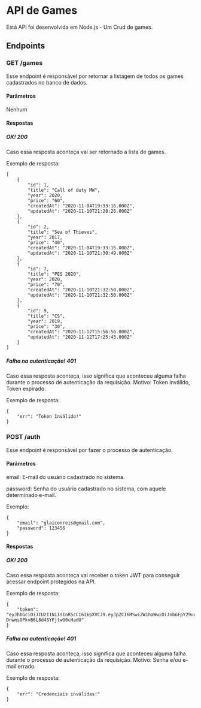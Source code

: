 # API de Games
Está API foi desenvolvida em Node.js - Um Crud de games.
## Endpoints
### GET /games
Esse endpoint é responsável por retornar a listagem de todos os games cadastrados no banco de dados.
#### Parâmetros
Nenhum
#### Respostas
##### OK! 200
Caso essa resposta aconteça vai ser retornado a lista de games.

Exemplo de resposta:

```
[
    {
        "id": 1,
        "title": "Call of duty MW",
        "year": 2020,
        "price": "60",
        "createdAt": "2020-11-04T19:33:16.000Z",
        "updatedAt": "2020-11-10T21:28:26.000Z"
    },
    {
        "id": 2,
        "title": "Sea of Thieves",
        "year": 2017,
        "price": "40",
        "createdAt": "2020-11-04T19:33:16.000Z",
        "updatedAt": "2020-11-10T21:30:49.000Z"
    },
    {
        "id": 7,
        "title": "PES 2020",
        "year": 2020,
        "price": "70",
        "createdAt": "2020-11-10T21:32:50.000Z",
        "updatedAt": "2020-11-10T21:32:50.000Z"
    },
    {
        "id": 9,
        "title": "CS",
        "year": 2019,
        "price": "30",
        "createdAt": "2020-11-12T15:56:56.000Z",
        "updatedAt": "2020-11-12T17:25:43.000Z"
    }
]
```
##### Falha na autenticação! 401
Caso essa resposta aconteça, isso significa que aconteceu alguma falha durante o processo de autenticação da requisição. Motivo: Token inválido, Token expirado.

Exemplo de resposta:

```
{
    "err": "Token Inválido!"
}
```

### POST /auth
Esse endpoint é responsável por fazer o processo de autenticação.
#### Parâmetros
email: E-mail do usuário cadastrado no sistema.

password: Senha do usuário cadastrado no sistema, com aquele determinado e-mail.

Exemplo:
```
{
    "email": "glaiconreis@gmail.com",
    "password": 123456
}
```
#### Respostas
##### OK! 200
Caso essa resposta aconteça vai receber o token JWT para conseguir acessar endpoint protegidos na API. 

Exemplo de resposta:

```
{
    "token": "eyJhbGciOiJIUzI1NiIsInR5cCI6IkpXVCJ9.eyJpZCI6MSwiZW1haWwiOiJnbGFpY29ucmVpc0BnbWFpbC5jb20iLCJpYXQiOjE2MDU2OTA5MjYsImV4cCI6MTYwNTg2MzcyNn0.cfrWKWgewBl7Mm-DnwmsOPkvB6L8d4SYFjtwG0cHadU"
}
```
##### Falha na autenticação! 401
Caso essa resposta aconteça, isso significa que aconteceu alguma falha durante o processo de autenticação da requisição. Motivo: Senha e/ou e-mail errado.

Exemplo de resposta:

```
{
    "err": "Credenciais inválidas!"
}
```
